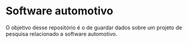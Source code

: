 # Software automotivo

O objetivo desse repositório é o de guardar dados sobre um projeto de pesquisa relacionado a software automotivo.
